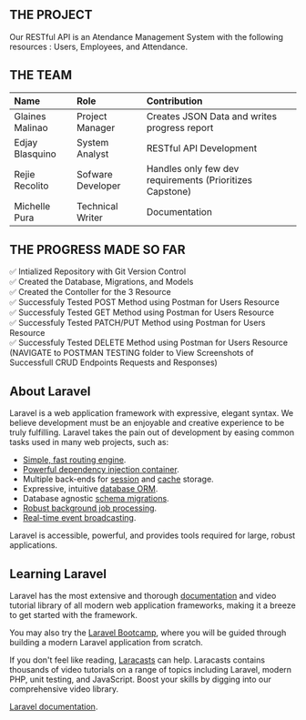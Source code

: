 ## THE PROJECT  
Our RESTful API is an Atendance Management System with the following resources : Users, Employees, and Attendance. 

## THE TEAM
| Name | Role | Contribution |
| :--- | :--- | :--- |
| Glaines Malinao | Project Manager | Creates JSON Data and writes progress report |   
| Edjay Blasquino | System Analyst | RESTful API Development |  
| Rejie Recolito | Sofware Developer | Handles only few dev requirements (Prioritizes Capstone) | 
| Michelle Pura | Technical Writer | Documentation |  

## THE PROGRESS MADE SO FAR   
✅ Intialized Repository with Git Version Control  
✅ Created the Database, Migrations, and Models  
✅ Created the Contoller for the 3 Resource  
✅ Successfuly Tested POST Method using Postman for Users Resource  
✅ Successfuly Tested GET Method using Postman for Users Resource  
✅ Successfuly Tested PATCH/PUT Method using Postman for Users Resource  
✅ Successfuly Tested DELETE Method using Postman for Users Resource  
(NAVIGATE to POSTMAN TESTING folder to View Screenshots of Successfull CRUD Endpoints Requests and Responses)  









## About Laravel

Laravel is a web application framework with expressive, elegant syntax. We believe development must be an enjoyable and creative experience to be truly fulfilling. Laravel takes the pain out of development by easing common tasks used in many web projects, such as:

- [Simple, fast routing engine](https://laravel.com/docs/routing).
- [Powerful dependency injection container](https://laravel.com/docs/container).
- Multiple back-ends for [session](https://laravel.com/docs/session) and [cache](https://laravel.com/docs/cache) storage.
- Expressive, intuitive [database ORM](https://laravel.com/docs/eloquent).
- Database agnostic [schema migrations](https://laravel.com/docs/migrations).
- [Robust background job processing](https://laravel.com/docs/queues).
- [Real-time event broadcasting](https://laravel.com/docs/broadcasting).

Laravel is accessible, powerful, and provides tools required for large, robust applications.

## Learning Laravel

Laravel has the most extensive and thorough [documentation](https://laravel.com/docs) and video tutorial library of all modern web application frameworks, making it a breeze to get started with the framework.

You may also try the [Laravel Bootcamp](https://bootcamp.laravel.com), where you will be guided through building a modern Laravel application from scratch.

If you don't feel like reading, [Laracasts](https://laracasts.com) can help. Laracasts contains thousands of video tutorials on a range of topics including Laravel, modern PHP, unit testing, and JavaScript. Boost your skills by digging into our comprehensive video library.

[Laravel documentation](https://laravel.com/docs/contributions).
